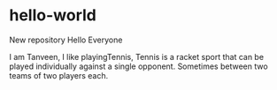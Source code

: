 # hello-world
New repository
Hello Everyone

I am Tanveen, I like playingTennis, Tennis is a racket sport that can be played individually against a single opponent.
Sometimes between two teams of two players each.
